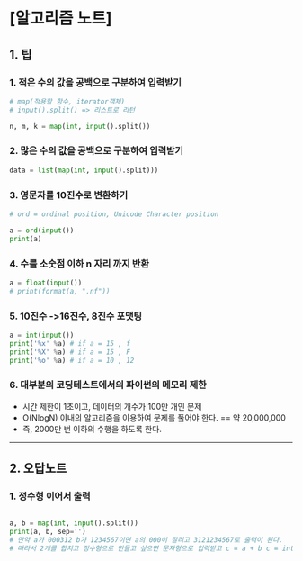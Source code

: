# [알고리즘 노트]

## 1. 팁

### 1. 적은 수의 값을 공백으로 구분하여 입력받기

```python
# map(적용할 함수, iterator객체)
# input().split() => 리스트로 리턴

n, m, k = map(int, input().split())
```

### 2. 많은 수의 값을 공백으로 구분하여 입력받기
```python
data = list(map(int, input().split)))
```

### 3. 영문자를 10진수로 변환하기

```python
# ord = ordinal position, Unicode Character position

a = ord(input())
print(a)
```

### 4. 수를 소숫점 이하 n 자리 까지 반환
```python
a = float(input())
# print(format(a, ".nf"))
```

### 5. 10진수 ->16진수, 8진수 포맷팅
```python
a = int(input())
print('%x' %a) # if a = 15 , f
print('%X' %a) # if a = 15 , F
print('%o' %a) # if a = 10 , 12
```

### 6. 대부분의 코딩테스트에서의 파이썬의 메모리 제한
- 시간 제한이 1초이고, 데이터의 개수가 100만 개인 문제
- O(NlogN) 이내의 알고리즘을 이용하여 문제를 풀어야 한다. == 약 20,000,000
- 즉, 2000만 번 이하의 수행을 하도록 한다.

---

## 2. 오답노트

### 1. 정수형 이어서 출력
```python

a, b = map(int, input().split())
print(a, b, sep='')
# 만약 a가 000312 b가 1234567이면 a의 000이 잘리고 3121234567로 출력이 된다.
# 따라서 2개를 합치고 정수형으로 만들고 싶으면 문자형으로 입력받고 c = a + b c = int(c) 로 형변환 해준다.
```

